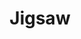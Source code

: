 ---
title: "Jigsaw"
meta_title: "Jigsaw Themes | A Curated Directory Of Free Jigsaw Themes"
meta_description: "A curated directory of best free Jigsaw themes created by independent web designers & developers that are open source, MIT licensed & available for free to download."
icon: images/icons/jigsaw.svg 
official_url: https://jigsaw.tighten.co/
github_path: tighten/jigsaw
twitter_username: jigsawbytighten
license: MIT
license_url: "https://github.com/tighten/jigsaw/blob/main/LICENSE.txt"
language: PHP
taxonomy: ssg
url: /jigsaw-themes
short_description: "Jigsaw is a framework for rapidly building static sites using the same modern tooling that powers your web applications."
promotion:
  enable: true
  title: "Build Blazing Fast Websites & Apps"
  content: "Build your dream user experience, with the blazing fast page speed and SEO-efficiency like never before."
  button_label: "Get Started For Free"
  button_link: "#"
---